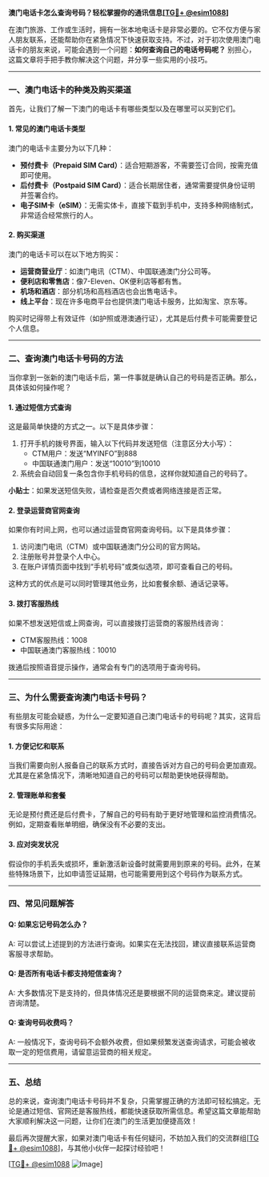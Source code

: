 **澳门电话卡怎么查询号码？轻松掌握你的通讯信息[[TG💪+ @esim1088](https://t.me/s/esim1088)]**

在澳门旅游、工作或生活时，拥有一张本地电话卡是非常必要的。它不仅方便与家人朋友联系，还能帮助你在紧急情况下快速获取支持。不过，对于初次使用澳门电话卡的朋友来说，可能会遇到一个问题：**如何查询自己的电话号码呢？** 别担心，这篇文章将手把手教你解决这个问题，并分享一些实用的小技巧。

---

### 一、澳门电话卡的种类及购买渠道

首先，让我们了解一下澳门的电话卡有哪些类型以及在哪里可以买到它们。

#### 1. 常见的澳门电话卡类型
澳门的电话卡主要分为以下几种：
- **预付费卡（Prepaid SIM Card）**：适合短期游客，不需要签订合同，按需充值即可使用。
- **后付费卡（Postpaid SIM Card）**：适合长期居住者，通常需要提供身份证明并签署合约。
- **电子SIM卡（eSIM）**：无需实体卡，直接下载到手机中，支持多种网络制式，非常适合经常旅行的人。

#### 2. 购买渠道
澳门的电话卡可以在以下地方购买：
- **运营商营业厅**：如澳门电讯（CTM）、中国联通澳门分公司等。
- **便利店和零售店**：像7-Eleven、OK便利店等都有售。
- **机场和酒店**：部分机场和高档酒店也会出售电话卡。
- **线上平台**：现在许多电商平台也提供澳门电话卡服务，比如淘宝、京东等。

购买时记得带上有效证件（如护照或港澳通行证），尤其是后付费卡可能需要登记个人信息。

---

### 二、查询澳门电话卡号码的方法

当你拿到一张新的澳门电话卡后，第一件事就是确认自己的号码是否正确。那么，具体该如何操作呢？

#### 1. 通过短信方式查询
这是最简单快捷的方式之一。以下是具体步骤：
1. 打开手机的拨号界面，输入以下代码并发送短信（注意区分大小写）：
   - CTM用户：发送“MYINFO”到888
   - 中国联通澳门用户：发送“10010”到10010
2. 系统会自动回复一条包含你手机号码的信息，这样你就知道自己的号码了。

**小贴士**：如果发送短信失败，请检查是否欠费或者网络连接是否正常。

#### 2. 登录运营商官网查询
如果你有时间上网，也可以通过运营商官网查询号码。以下是具体步骤：
1. 访问澳门电讯（CTM）或中国联通澳门分公司的官方网站。
2. 注册账号并登录个人中心。
3. 在账户详情页面中找到“手机号码”或类似选项，即可查看自己的号码。

这种方式的优点是可以同时管理其他业务，比如套餐余额、通话记录等。

#### 3. 拨打客服热线
如果不想发送短信或上网查询，可以直接拨打运营商的客服热线咨询：
- CTM客服热线：1008
- 中国联通澳门客服热线：10010

拨通后按照语音提示操作，通常会有专门的选项用于查询号码。

---

### 三、为什么需要查询澳门电话卡号码？

有些朋友可能会疑惑，为什么一定要知道自己澳门电话卡的号码呢？其实，这背后有很多实际用途：

#### 1. 方便记忆和联系
当我们需要向别人报备自己的联系方式时，直接告诉对方自己的号码会更加直观。尤其是在紧急情况下，清晰地知道自己的号码可以帮助更快地获得帮助。

#### 2. 管理账单和套餐
无论是预付费还是后付费卡，了解自己的号码有助于更好地管理和监控消费情况。例如，定期查看账单明细，确保没有不必要的支出。

#### 3. 应对突发状况
假设你的手机丢失或损坏，重新激活新设备时就需要用到原来的号码。此外，在某些特殊场景下，比如申请签证延期，也可能需要用到这个号码作为联系方式。

---

### 四、常见问题解答

#### Q: 如果忘记号码怎么办？
A: 可以尝试上述提到的方法进行查询。如果实在无法找回，建议直接联系运营商客服寻求帮助。

#### Q: 是否所有电话卡都支持短信查询？
A: 大多数情况下是支持的，但具体情况还是要根据不同的运营商来定。建议提前咨询清楚。

#### Q: 查询号码收费吗？
A: 一般情况下，查询号码不会额外收费，但如果频繁发送查询请求，可能会被收取一定的短信费用，请留意运营商的相关规定。

---

### 五、总结

总的来说，查询澳门电话卡号码并不复杂，只需掌握正确的方法即可轻松搞定。无论是通过短信、官网还是客服热线，都能快速获取所需信息。希望这篇文章能帮助大家顺利解决这一问题，让你们在澳门的生活更加便捷高效！

最后再次提醒大家，如果对澳门电话卡有任何疑问，不妨加入我们的交流群组[[TG💪+ @esim1088](https://t.me/s/esim1088)]，与其他小伙伴一起探讨经验吧！

[[TG💪+ @esim1088](https://t.me/s/esim1088) ![Image](https://i.postimg.cc/4NQfJmqS/Snipaste-2025-05-13-00-14-12.png)]